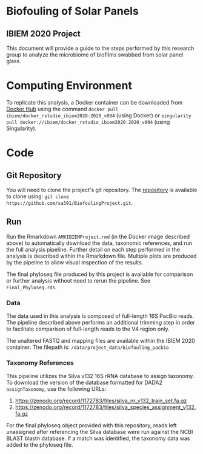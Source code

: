 # Biofouling of Solar Panels
## IBIEM 2020 Project

This document will provide a guide to the steps performed by this research group to analyze the microbiome of biofilms swabbed from solar panel glass.


# Computing Environment
To replicate this analysis, a Docker container can be downloaded from [Docker Hub](https://hub.docker.com/r/ibiem/docker_rstudio_ibiem2020) using the command `docker pull ibiem/docker_rstudio_ibiem2020:2020_v004` (using Docker) or `singularity pull docker://ibiem/docker_rstudio_ibiem2020:2020_v004` (using Singularity).

# Code
## Git Repository
You will need to clone the project's git repository.  The [repository](https://github.com/sa391/BiofoulingProject) is available to clone using: `git clone https://github.com/sa391/BiofoulingProject.git`.

## Run 
Run the Rmarkdown `AMKIBIEMProject.rmd` (in the Docker image described above) to automatically download the data, taxonomic references, and run the full analysis pipeline.  Further detail on each step performed in the analysis is described within the Rmarkdown file.  Multiple plots are produced by the pipeline to allow visual inspection of the results.

The final phyloseq file produced by this project is available for comparison or further analysis without need to rerun the pipeline.  See `Final_Phyloseq.rds`.

### Data
The data used in this analysis is composed of full-length 16S PacBio reads.  The pipeline described above performs an additional trimming step in order to facilitate comparison of full-length reads to the V4 region only.

The unaltered FASTQ and mapping files are available within the IBIEM 2020 container.  The filepath is:
`/data/project_data/biofouling_pacbio`

### Taxonomy References
This pipeline utilizes the Silva v132 16S rRNA database to assign taxonomy. To download the version of the database formatted for DADA2 `assignTaxonomy`, use the following URLs:

1. https://zenodo.org/record/1172783/files/silva_nr_v132_train_set.fa.gz
2. https://zenodo.org/record/1172783/files/silva_species_assignment_v132.fa.gz

For the final phyloseq object provided with this repository, reads left unassigned after referencing the Silva database were run against the NCBI BLAST blastn database.  If a match was identified, the taxonomy data was added to the phyloseq file.
